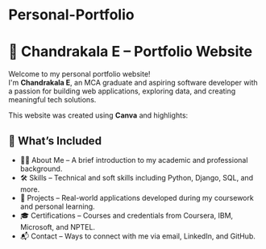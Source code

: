 # Personal-Portfolio
# 💼 Chandrakala E – Portfolio Website

Welcome to my personal portfolio website!  
I'm **Chandrakala E**, an MCA graduate and aspiring software developer with a passion for building web applications, exploring data, and creating meaningful tech solutions.

This website was created using **Canva** and highlights:

## 📌 What’s Included
- 👩‍💻 About Me – A brief introduction to my academic and professional background.
- 🛠️ Skills – Technical and soft skills including Python, Django, SQL, and more.
- 📂 Projects – Real-world applications developed during my coursework and personal learning.
- 🎓 Certifications – Courses and credentials from Coursera, IBM, Microsoft, and NPTEL.
- 📬 Contact – Ways to connect with me via email, LinkedIn, and GitHub.
